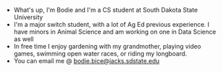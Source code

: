 - What's up, I'm Bodie and I'm a CS student at South Dakota State University
- I'm a major switch student, with a lot of Ag Ed previous experience. I have minors in Animal Science and am working on one in Data Science as well
- In free time I enjoy gardening with my grandmother, playing video games, swimming open water races, or riding my longboard.
- You can email me @ bodie.bice@jacks.sdstate.edu  

<!---
bodiebice/bodiebice is a ✨ special ✨ repository because its `README.md` (this file) appears on your GitHub profile.
You can click the Preview link to take a look at your changes.
--->
